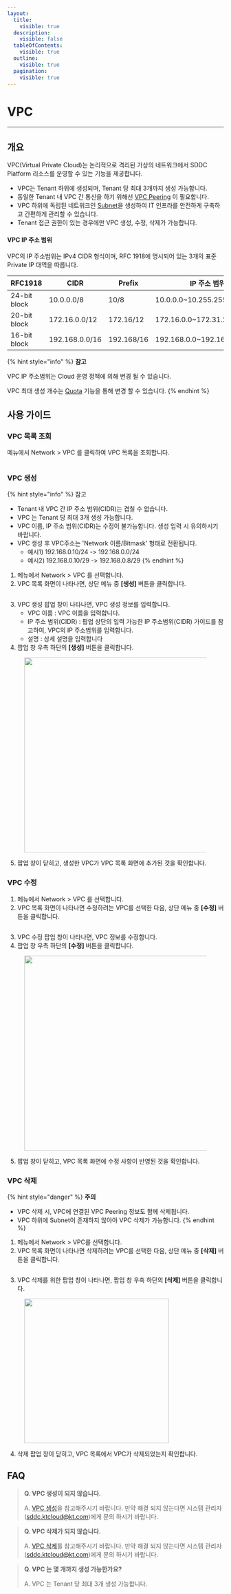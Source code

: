 ```yaml
---
layout:
  title:
    visible: true
  description:
    visible: false
  tableOfContents:
    visible: true
  outline:
    visible: true
  pagination:
    visible: true
---
```


# VPC

***

## 개요

VPC(Virtual Private Cloud)는 논리적으로 격리된 가상의 네트워크에서 SDDC Platform 리소스를 운영할 수 있는 기능을 제공합니다.

* VPC는 Tenant 하위에 생성되며, Tenant 당 최대 3개까지 생성 가능합니다.
* 동일한 Tenant 내 VPC 간 통신을 하기 위해선 [VPC Peering](vpc-peering.md) 이 필요합니다.
* VPC 하위에 독립된 네트워크인 [Subnet](subnet.md)을 생성하여 IT 인프라를 안전하게 구축하고 간편하게 관리할 수 있습니다.
* Tenant 접근 권한이 있는 경우에만 VPC 생성, 수정, 삭제가 가능합니다.

#### VPC IP 주소 범위

VPC의 IP 주소범위는 IPv4 CIDR 형식이며, RFC 1918에 명시되어 있는 3개의 표준 Private IP 대역을 따릅니다.

<table><thead><tr><th width="159.58080556936847">RFC1918</th><th width="164">CIDR</th><th width="127.33333333333331">Prefix</th><th>IP 주소 범위</th></tr></thead><tbody><tr><td>24-bit block</td><td>10.0.0.0/8</td><td>10/8</td><td>10.0.0.0~10.255.255.255</td></tr><tr><td>20-bit block</td><td>172.16.0.0/12</td><td>172.16/12</td><td>172.16.0.0~172.31.255.255</td></tr><tr><td>16-bit block</td><td>192.168.0.0/16</td><td>192.168/16</td><td>192.168.0.0~192.168.255.255</td></tr></tbody></table>

{% hint style="info" %}
**참고**

VPC IP 주소범위는 Cloud 운영 정책에 의해 변경 될 수 있습니다.

VPC 최대 생성 개수는 [Quota](../management-new/quota.md) 기능을 통해 변경 할 수 있습니다.
{% endhint %}

## 사용 가이드

### VPC 목록 조회

메뉴에서 Network > VPC 를 클릭하여 VPC 목록을 조회합니다.

<figure><img src="../.gitbook/assets/image (707).png" alt=""><figcaption></figcaption></figure>

### VPC 생성

{% hint style="info" %}
참고

* Tenant 내 VPC 간 IP 주소 범위(CIDR)는 겹칠 수 없습니다.
* VPC 는 Tenant 당 최대 3개 생성 가능합니다.
* VPC 이름, IP 주소 범위(CIDR)는 수정이 불가능합니다. 생성 입력 시 유의하시기 바랍니다.
* VPC 생성 후 VPC주소는 'Network 이름/Bitmask' 형태로 전환됩니다.
  * 예시1) 192.168.0.10/24 -> 192.168.0.0/24
  * 예시2) 192.168.0.10/29 -> 192.168.0.8/29
{% endhint %}

1. 메뉴에서 Network > VPC 를 선택합니다.
2. VPC 목록 화면이 나타나면, 상단 메뉴 중 **\[생성]** 버튼을 클릭합니다.

<figure><img src="../.gitbook/assets/image (708).png" alt=""><figcaption></figcaption></figure>

3. VPC 생성 팝업 창이 나타나면, VPC 생성 정보를 입력합니다.
   * VPC 이름 : VPC 이름을 입력합니다.
   * IP 주소 범위(CIDR) : 팝업 상단의 입력 가능한 IP 주소범위(CIDR) 가이드를 참고하여, VPC의 IP 주소범위를 입력합니다.
   * 설명 : 상세 설명을 입력합니다
4. 팝업 창 우측 하단의 **\[생성]** 버튼을 클릭합니다.

<figure><img src="../.gitbook/assets/image (715).png" alt="" width="453"><figcaption></figcaption></figure>

5. 팝업 창이 닫히고, 생성한 VPC가 VPC 목록 화면에 추가된 것을 확인합니다.

### VPC 수정

1. 메뉴에서 Network > VPC 를 선택합니다.
2. VPC 목록 화면이 나타나면 수정하려는 VPC를 선택한 다음, 상단 메뉴 중 **\[수정]** 버튼을 클릭합니다.

<figure><img src="../.gitbook/assets/image (709).png" alt=""><figcaption></figcaption></figure>

3. VPC 수정 팝업 창이 나타나면, VPC 정보를 수정합니다.
4. 팝업 창 우측 하단의 **\[수정]** 버튼을 클릭합니다.

<figure><img src="../.gitbook/assets/image (714).png" alt="" width="453"><figcaption></figcaption></figure>

5. 팝업 창이 닫히고, VPC 목록 화면에 수정 사항이 반영된 것을 확인합니다.

### VPC 삭제

{% hint style="danger" %}
**주의**

* VPC 삭제 시, VPC에 연결된 VPC Peering 정보도 함께 삭제됩니다.
* VPC 하위에 Subnet이 존재하지 않아야 VPC 삭제가 가능합니다.
{% endhint %}

1. 메뉴에서 Network > VPC를 선택합니다.
2. VPC 목록 화면이 나타나면 삭제하려는 VPC를 선택한 다음, 상단 메뉴 중 **\[삭제]** 버튼을 클릭합니다.

<figure><img src="../.gitbook/assets/image (711).png" alt=""><figcaption></figcaption></figure>

3. VPC 삭제를 위한 팝업 창이 나타나면, 팝업 창 우측 하단의 **\[삭제]** 버튼을 클릭합니다.

<figure><img src="../.gitbook/assets/image (713).png" alt="" width="336"><figcaption></figcaption></figure>

4. 삭제 팝업 창이 닫히고, VPC 목록에서 VPC가 삭제되었는지 확인합니다.

## FAQ

> **Q. VPC 생성이 되지 않습니다.**
>
> A. [VPC 생성](vpc.md#vpc)을 참고해주시기 바랍니다. 만약 해결 되지 않는다면 시스템 관리자(sddc.ktcloud@kt.com)에게 문의 하시기 바랍니다.

> **Q. VPC 삭제가 되지 않습니다.**
>
> A. [VPC 삭제](vpc.md#vpc-2)를 참고해주시기 바랍니다. 만약 해결 되지 않는다면 시스템 관리자(sddc.ktcloud@kt.com)에게 문의 하시기 바랍니다.

> **Q. VPC 는 몇 개까지 생성 가능한가요?**
>
> A. VPC 는 Tenant 당 최대 3개 생성 가능합니다.
